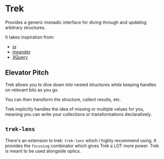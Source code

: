 # Trek

Provides a generic monadic interface for diving through and updating arbitrary structures.

It takes inspiration from:

* [jq](https://stedolan.github.io/jq/manual/)
* [meander](https://github.com/noprompt/meander)
* [XQuery](https://en.wikipedia.org/wiki/XQuery)

## Elevator Pitch

Trek allows you to dive down into nested structures while keeping handles on relevant bits as you go.

You can then transform the structure, collect results, etc.

Trek implicitly handles the idea of missing or multiple values for you, meaning you can write your collections or transformations declaratively.

## `trek-lens`

There's an extension to trek: `trek-lens` which I highly recommend using. It provides the `focusing` combinator which gives Trek a LOT more power. Trek is meant to be used alongside optics.

